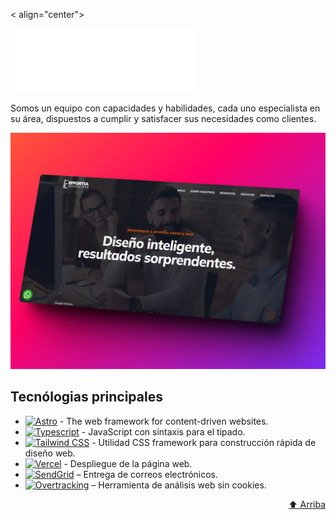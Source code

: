 <a name="readme-top"></a>

< align="center">

<a href="https://github.com/midudev/la-velada-web-oficial">
  <img width="300px" src="./public/effortia-logo-white.png" alt="Logo" width="800" />
</a>


Somos un equipo con capacidades y habilidades, cada uno especialista en su área, dispuestos a cumplir y satisfacer sus necesidades como clientes.


<img  src="./public/readme-image.webp" alt="Logo" width="800" />

</div>



##  Tecnólogias principales
- [![Astro][astro-badge]][astro-url] - The web framework for content-driven websites.
- [![Typescript][typescript-badge]][typescript-url] - JavaScript con sintaxis para el tipado.
- [![Tailwind CSS][tailwind-badge]][tailwind-url] - Utilidad CSS framework para construcción rápida de diseño web.
- [![Vercel][vercel-badge]][vercel-url] - Despliegue de la página web.
- [![SendGrid][sendgrid-badge]][sendgrid-url] – Entrega de correos electrónicos.
- [![Overtracking][overtracking-badge]][overtracking-url] – Herramienta de análisis web sin cookies.

<p align="right"><a href="#readme-top">⬆️ Arriba</a></p>





[astro-url]: https://astro.build/
[astro-badge]: https://img.shields.io/badge/Astro-fff?style=for-the-badge&logo=astro&logoColor=bd303a&color=352563

[typescript-url]: https://www.typescriptlang.org/
[typescript-badge]: https://img.shields.io/badge/Typescript-007ACC?style=for-the-badge&logo=typescript&logoColor=white&color=blue

[tailwind-url]: https://tailwindcss.com/
[tailwind-badge]: https://img.shields.io/badge/Tailwind-ffffff?style=for-the-badge&logo=tailwindcss&logoColor=38bdf8

[vercel-badge]: https://img.shields.io/badge/Vercel-000000?style=for-the-badge&logo=vercel&logoColor=ffffff
[vercel-url]: https://vercel.com/

[sendgrid-badge]: https://img.shields.io/badge/SendGrid-1A82E2?style=for-the-badge
[sendgrid-url]:https://sendgrid.com/

[overtracking-badge]: https://img.shields.io/badge/overtracking-11DBC1?style=for-the-badge
[overtracking-url]: https://overtracking.com/
